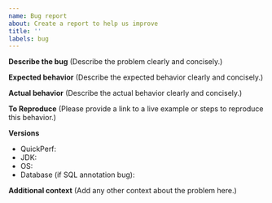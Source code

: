```yaml
---
name: Bug report
about: Create a report to help us improve
title: ''
labels: bug
---
```


**Describe the bug**
(Describe the problem clearly and concisely.)

**Expected behavior**
(Describe the expected behavior clearly and concisely.)

**Actual behavior**
(Describe the actual behavior clearly and concisely.)

**To Reproduce**
(Please provide a link to a live example or steps to reproduce this behavior.)

**Versions**
- QuickPerf:
- JDK:
- OS:
- Database (if SQL annotation bug):

**Additional context** (Add any other context about the problem here.)
